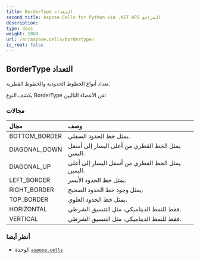 ```yaml
---
title: BorderType التعداد
second_title: Aspose.Cells for Python via .NET API المراجع
description:
type: docs
weight: 1860
url: /ar/aspose.cells/bordertype/
is_root: false
---
```

##  BorderType التعداد
تعداد أنواع الخطوط الحدودية والخطوط القطرية.



يكشف النوع BorderType عن الأعضاء التاليين:

###  مجالات
| مجال| وصف|
| :- | :- |
| BOTTOM_BORDER | يمثل خط الحدود السفلي.|
| DIAGONAL_DOWN | يمثل الخط القطري من أعلى اليسار إلى أسفل اليمين.|
| DIAGONAL_UP | يمثل الخط القطري من أسفل اليسار إلى أعلى اليمين.|
| LEFT_BORDER | يمثل خط الحدود الأيسر.|
| RIGHT_BORDER | يمثل وجود خط الحدود الصحيح.|
| TOP_BORDER | يمثل خط الحدود العلوي.|
| HORIZONTAL | فقط للنمط الديناميكي، مثل التنسيق الشرطي.|
| VERTICAL | فقط للنمط الديناميكي، مثل التنسيق الشرطي.|



###  أنظر أيضا
* الوحدة [`aspose.cells`](..)
